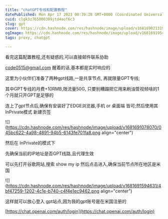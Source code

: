 ```yaml
---
title: "chatGPT专线和配置教程"
datePublished: Mon Apr 17 2023 00:39:28 GMT+0000 (Coordinated Universal Time)
cuid: clgk3z765000309jtd4aof6c3
slug: gpt
cover: https://cdn.hashnode.com/res/hashnode/image/upload/v1681690213193/c9a46140-fe84-46dd-a9ea-d71026742dcb.jpeg
ogImage: https://cdn.hashnode.com/res/hashnode/image/upload/v1681691954952/2d098e86-9a9e-4d4d-8742-7c87ea3189df.jpeg
tags: proxy, chatgpt

---
```


看完这篇配置教程,还有疑惑的,可以直接邮件联系协助

code0515@gmail.com 醒着的话,基本都是实时响应的

这里为小伙伴们准备了两种gpt线路,一是共享节点, 再就限量GPT专线;

其中GPT专线的月费+10RMB,限流量50G, 只要别糟蹋把它用来刷油管视频啥的1个月就只开GPT是足够的

连上了gpt节点后,确保有安装好了EDGE浏览器,手机 or 桌面端 皆可;然后使用其 InPrivate模式 新建页签

![](https://cdn.hashnode.com/res/hashnode/image/upload/v1681691078070/045bc622-4a98-4891-94b5-6143fe701fa8.png align="center")

然后在 InPrivate的模式下

先确保当前的IP地址是否GPT线路,且代理生效

可以先打开谷歌网站,搜索 show my ip 然后点击进入,确保当前节点所在地区是米国

![](https://cdn.hashnode.com/res/hashnode/image/upload/v1681691594631/4bf47259-1202-4c1e-b740-c4f4e1ec9462.png align="center")

这样就可以放心登入 gpt站点,因为我的gpt账号是在米国注册的

[https://chat.openai.com/auth/login](https://chat.openai.com/auth/login)